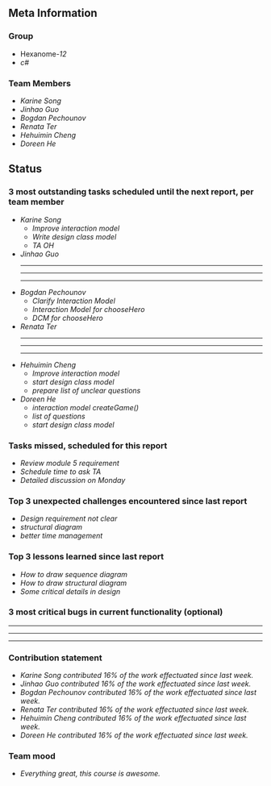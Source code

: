 ## Meta Information

### Group

 * Hexanome-*12*
 * *c#*

### Team Members

 * *Karine Song*
 * *Jinhao Guo*
 * *Bogdan Pechounov*
 * *Renata Ter*
 * *Hehuimin Cheng*
 * *Doreen He*

## Status

### 3 most outstanding tasks scheduled until the next report, per team member

 * *Karine Song*
   * *Improve interaction model*
   * *Write design class model*
   * *TA OH*
 * *Jinhao Guo*
   * **
   * **
   * **
 * *Bogdan Pechounov*
   * *Clarify Interaction Model*
   * *Interaction Model for chooseHero*
   * *DCM for chooseHero*
 * *Renata Ter*
   * **
   * **
   * **
 * *Hehuimin Cheng*
   * *Improve interaction model*
   * *start design class model*
   * *prepare list of unclear questions*
 * *Doreen He*
   * *interaction model createGame()*
   * *list of questions*
   * *start design class model*

### Tasks missed, scheduled for this report

 * *Review module 5 requirement*
 * *Schedule time to ask TA*
 * *Detailed discussion on Monday*

### Top 3 unexpected challenges encountered since last report

  * *Design requirement not clear*
  * *structural diagram*
  * *better time management*

### Top 3 lessons learned since last report

 * *How to draw sequence diagram*
 * *How to draw structural diagram*
 * *Some critical details in design*
 

### 3 most critical bugs in current functionality (optional)

 * **
 * **
 * **

### Contribution statement

 * *Karine Song contributed 16% of the work effectuated since last week.*
 * *Jinhao Guo contributed 16% of the work effectuated since last week.*
 * *Bogdan Pechounov contributed 16% of the work effectuated since last week.*
 * *Renata Ter contributed 16% of the work effectuated since last week.*
 * *Hehuimin Cheng contributed 16% of the work effectuated since last week.*
 * *Doreen He contributed 16% of the work effectuated since last week.*

### Team mood

 * *Everything great, this course is awesome.*
